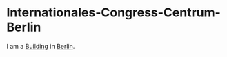 # Internationales-Congress-Centrum-Berlin

I am a [Building](60100002.md) in [Berlin](140000049.md).
